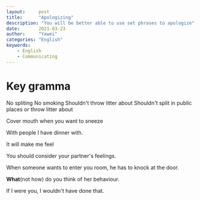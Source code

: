 ```yaml
---
layout:		post
title:		"Apologizing"
description: "You will be better able to use set phrases to apologize"
date:		2021-03-23
author:		"Yawei"
categories: "English"
keywords:
    - English
    - Communicating
---
```


# Key gramma

No spliting
No smoking
Shouldn't throw litter about
Shouldn't split in public places or throw litter about

Cover mouth when you want to sneeze

With people I have dinner with.

It will make me feel 

You should consider your partner's feelings.

When someone wants to enter you room, he has to knock at the door.

**What**(not how) do you think of her behaviour.

If I were you, I wouldn't have done that.